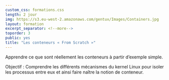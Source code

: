 ```yaml
---
custom_css: formations.css
length: 2 jour
img: https://s3.eu-west-2.amazonaws.com/gentux/Images/Containers.jpg
layout: formation
excerpt_separator: <!--more-->
toporder: 3
public: yes
title: "Les conteneurs « From Scratch »"
---
```


Apprendre ce que sont réellement les conteneurs à partir d’exemple simple.

Objectif : Comprendre les différents mécanismes du kernel Linux pour isoler les processus entre eux et ainsi faire naître la notion de conteneur.

<!--more-->

